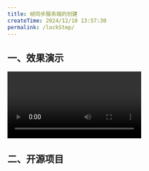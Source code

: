 ```yaml
---
title: 帧同步服务端的创建
createTime: 2024/12/10 13:57:30
permalink: /lockStep/
---
```


## 一、效果演示
<video controls>
    <source src = "https://oss.dyx666.icu/video/server/MyLockStep.mp4" type = "video/mp4">
    不能播放
</video>

## 二、开源项目
<CardGrid>
  <LinkCard title="服务端" href="https://github.com/dyx77421088/NewLockStepServer" />
  <LinkCard title="客户端" href="https://github.com/dyx77421088/MyUnityLockStep" />    
</CardGrid>
